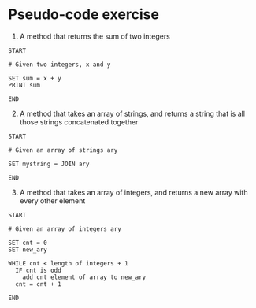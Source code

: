 Pseudo-code exercise
====================

1. A method that returns the sum of two integers
```
START

# Given two integers, x and y 

SET sum = x + y 
PRINT sum 

END
```

2. A method that takes an array of strings, and returns a string that is all those strings concatenated together
```
START

# Given an array of strings ary

SET mystring = JOIN ary

END 
```

3. A method that takes an array of integers, and returns a new array with every other element
```
START

# Given an array of integers ary

SET cnt = 0
SET new_ary

WHILE cnt < length of integers + 1
  IF cnt is odd
    add cnt element of array to new_ary
  cnt = cnt + 1

END   
```
